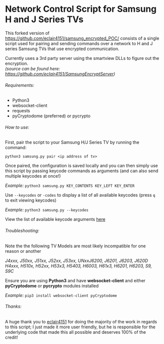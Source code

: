 # Network Control Script for Samsung H and J Series TVs

This forked version of https://github.com/eclair4151/samsung_encrypted_POC/ consists of a single script used for pairing and sending commands over a network to H and J series Samsung TVs that use encrypted communication.

Currently uses a 3rd party server using the smartview DLLs to figure out the encryption.<br>
*(source can be found here: https://github.com/eclair4151/SamsungEncryptServer)*  

###### Requirements:

* Python3
* websocket-client
* requests
* pyCryptodome (preferred) or pycrypto


###### How to use:

First, pair the script to your Samsung H/J Series TV by running the command:

`python3 samsung.py pair <ip address of tv>`

Once paired, the configuration is saved locally and you can then simply use this script by passing keycode commands as arguments (and can also send multiple keycodes at once!)

*Example:* `python3 samsung.py KEY_CONTENTS KEY_LEFT KEY_ENTER`

Use `--keycodes` or `-codes` to display a list of all available keycodes (press `q` to exit viewing keycodes)

*Example:* `python3 samsung.py --keycodes`

View the list of available keycode arguments [here](keycodes)


###### Troubleshooting:  

Note the the following TV Models are most likely incompatible for one reason or another

*J4xxx, J50xx, J51xx, J52xx, J53xx, UNxxJ6200, J6201, J6203, J620D   
H4xxx, H510x, H52xx, H53x3, H5403, H6003, H61x3, H6201, H6203, S9, S9C*  

Ensure you are using **Python3** and have **websocket-client** and either **pyCryptodome** or **pycrypto** modules installed

*Example:* `pip3 install websocket-client pyCryptodome`


###### Thanks: 

A huge thank you to [eclair4151](https://github.com/eclair4151) for doing the majority of the work in regards to this script;  I just made it more user friendly, but he is responsible for the underlying code that made this all possible and deserves 100% of the credit!
